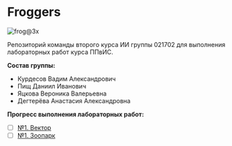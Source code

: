 # Froggers

![frog@3x](https://user-images.githubusercontent.com/74190492/131644173-37c9d1a4-00b4-416f-8583-a58a44863680.png)

Репозиторий команды второго курса ИИ группы 021702 для выполнения лабораторных работ курса ППвИС.

**Состав группы:**
- Курдесов Вадим Александрович
- Пищ Даниил Иванович
- Яцкова Вероника Валерьевна
- Дегтерёва Анастасия Александровна

**Прогресс выполнения лабораторных работ:**
- [ ] [№1. Вектор](https://github.com/Hopelite/Froggers/tree/main/1.%20Vector)
- [ ] [№1. Зоопарк]()
